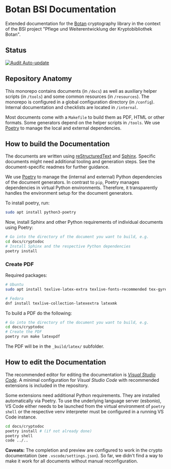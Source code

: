 # Botan BSI Documentation

Extended documentation for the [Botan](https://botan.randombit.net/)
cryptography library in the context of the BSI project "Pflege und
Weiterentwicklung der Kryptobibliothek Botan".

## Status

[![Audit Auto-update](https://github.com/sehlen-bsi/botan-docs/actions/workflows/auto-update.yml/badge.svg)](https://github.com/sehlen-bsi/botan-docs/actions/workflows/auto-update.yml)

## Repository Anatomy

This monorepo contains documents (in `/docs`) as well as auxiliary helper
scripts (in `/tools`) and some common resources (in `/resources`). The monorepo
is configured in a global configuration directory (in `/config`). Internal
documentation and checklists are located in `/internal`.

Most documents come with a `Makefile` to build them as PDF, HTML or other
formats. Some generators depend on the helper scripts in `/tools`. We use
[Poetry](https://python-poetry.org/) to manage the local and external
dependencies.

## How to build the Documentation

The documents are written using
[reStructuredText](https://docutils.sourceforge.io/rst.html) and
[Sphinx](https://www.sphinx-doc.org). Specific documents might need additional
tooling and generation steps. See the document-specific readmes for further
guidance.

We use [Poetry](https://python-poetry.org/) to manage the (internal and
external) Python dependencies of the document generators. In contrast to `pip`,
Poetry manages dependencies in virtual Python environments. Therefore, it
transparently handles the environment setup for the document generators.

To install poetry, run:

```bash
sudo apt install python3-poetry
```

Now, install Sphinx and other Python requirements of individual documents using
Poetry:

```bash
# Go into the directory of the document you want to build, e.g.
cd docs/cryptodoc
# Install Sphinx and the respective Python dependencies
poetry install
```

### Create PDF

Required packages:

```bash
# Ubuntu
sudo apt install texlive-latex-extra texlive-fonts-recommended tex-gyre latexmk

# Fedora
dnf install texlive-collection-latexextra latexmk
```

To build a PDF do the following:

```bash
# Go into the directory of the document you want to build, e.g.
cd docs/cryptodoc
# Create the PDF
poetry run make latexpdf
```

The PDF will be in the `_build/latex/` subfolder.

## How to edit the Documentation

The recommended editor for editing the documentation is [*Visual Studio
Code*](https://code.visualstudio.com/). A minimal configuration for *Visual
Studio Code* with recommended extensions is included in the repository.

Some extensions need additional Python requirements. They are installed
automatically via Poetry. To use the underlying language server (esbonio),
VS Code either needs to be launched from the virtual environment of `poetry shell`
or the respective venv interpreter must be configured in a running VS Code
instance.

```bash
cd docs/cryptodoc
poetry install # (if not already done)
poetry shell
code ../..
```

**Caveats:** The completion and preview are configured to work in the crypto
documentation (see `.vscode/settings.json`). So far, we didn't find a way to
make it work for all documents without manual reconfiguration.
